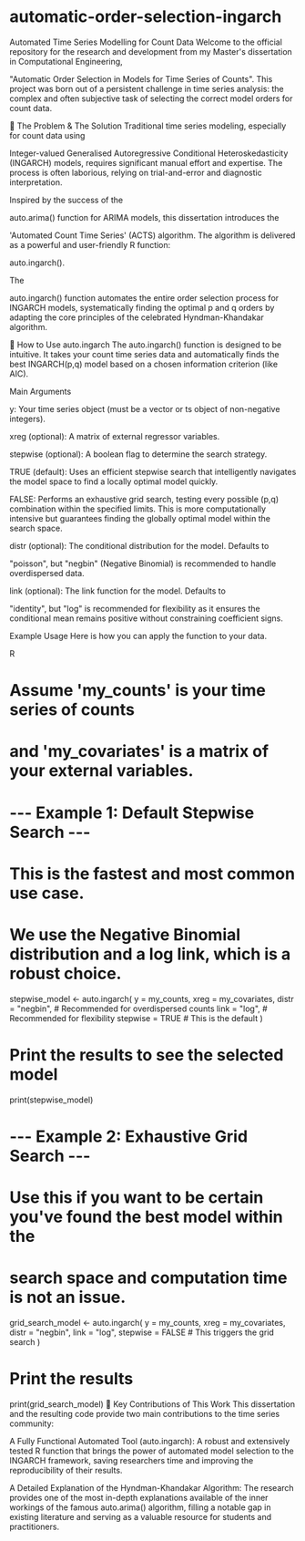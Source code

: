 # automatic-order-selection-ingarch
Automated Time Series Modelling for Count Data
Welcome to the official repository for the research and development from my Master's dissertation in Computational Engineering, 

"Automatic Order Selection in Models for Time Series of Counts". This project was born out of a persistent challenge in time series analysis: the complex and often subjective task of selecting the correct model orders for count data.

📜 The Problem & The Solution
Traditional time series modeling, especially for count data using 

Integer-valued Generalised Autoregressive Conditional Heteroskedasticity (INGARCH) models, requires significant manual effort and expertise. The process is often laborious, relying on trial-and-error and diagnostic interpretation.



Inspired by the success of the 

auto.arima() function for ARIMA models, this dissertation introduces the 

'Automated Count Time Series' (ACTS) algorithm. The algorithm is delivered as a powerful and user-friendly R function: 

auto.ingarch().


The 

auto.ingarch() function automates the entire order selection process for INGARCH models, systematically finding the optimal p and q orders by adapting the core principles of the celebrated Hyndman-Khandakar algorithm.


🚀 How to Use auto.ingarch
The auto.ingarch() function is designed to be intuitive. It takes your count time series data and automatically finds the best INGARCH(p,q) model based on a chosen information criterion (like AIC).

Main Arguments

y: Your time series object (must be a vector or ts object of non-negative integers).


xreg (optional): A matrix of external regressor variables.

stepwise (optional): A boolean flag to determine the search strategy.


TRUE (default): Uses an efficient stepwise search that intelligently navigates the model space to find a locally optimal model quickly.


FALSE: Performs an exhaustive grid search, testing every possible (p,q) combination within the specified limits. This is more computationally intensive but guarantees finding the globally optimal model within the search space.


distr (optional): The conditional distribution for the model. Defaults to 

"poisson", but "negbin" (Negative Binomial) is recommended to handle overdispersed data.



link (optional): The link function for the model. Defaults to 

"identity", but "log" is recommended for flexibility as it ensures the conditional mean remains positive without constraining coefficient signs.



Example Usage
Here is how you can apply the function to your data.

R

# Assume 'my_counts' is your time series of counts
# and 'my_covariates' is a matrix of your external variables.

# --- Example 1: Default Stepwise Search ---
# This is the fastest and most common use case.
# We use the Negative Binomial distribution and a log link, which is a robust choice.

stepwise_model <- auto.ingarch(
  y = my_counts,
  xreg = my_covariates,
  distr = "negbin", # Recommended for overdispersed counts
  link = "log",     # Recommended for flexibility
  stepwise = TRUE   # This is the default
)

# Print the results to see the selected model
print(stepwise_model)

# --- Example 2: Exhaustive Grid Search ---
# Use this if you want to be certain you've found the best model within the
# search space and computation time is not an issue.

grid_search_model <- auto.ingarch(
  y = my_counts,
  xreg = my_covariates,
  distr = "negbin",
  link = "log",
  stepwise = FALSE # This triggers the grid search
)

# Print the results
print(grid_search_model)
🎯 Key Contributions of This Work
This dissertation and the resulting code provide two main contributions to the time series community:


A Fully Functional Automated Tool (auto.ingarch): A robust and extensively tested R function that brings the power of automated model selection to the INGARCH framework, saving researchers time and improving the reproducibility of their results.


A Detailed Explanation of the Hyndman-Khandakar Algorithm: The research provides one of the most in-depth explanations available of the inner workings of the famous auto.arima() algorithm, filling a notable gap in existing literature and serving as a valuable resource for students and practitioners.
